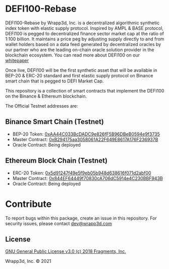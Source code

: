 # DEFI100-Rebase

DEFI100-Rebase by Wrapp3d, Inc. is a decentralized algorithmic synthetic index token with elastic supply protocol. Inspired by AMPL & BASE protocol, DEFI100 is pegged to decentralized finance sector market cap at the ratio of 1:100 billion. It maintains a price peg by adjusting supply directly to and from wallet holders based on a data feed generated by decentralized oracles by our partner who are the leading on-chain oracle solution provider in the blockchain ecosystem. You can read more about DEFI100 on our [whitepaper](https:defi100.wrapped.com) 

Once live, DEFI100 will be the first synthetic asset that will be available in BEP-20 & ERC-20 standard and first elastic supply protocol on Binance smart chain that is pegged to DEFI Market Cap. 

This repository is a collection of smart contracts that implement the DEFI100 on the Binance & Ethereum blockchain.

The Official Testnet addresses are:

## Binance Smart Chain (Testnet)

- BEP-20 Token:        [0xAA44C033BcDADC9e826fF5B96DBeB0594e9f3735](https://testnet.bscscan.com/token/0xAA44C033BcDADC9e826fF5B96DBeB0594e9f3735)
- Master Contract:  [0xB294175aa3058061A22F649E8617A176F236937B](https://testnet.bscscan.com/address/0xB294175aa3058061A22F649E8617A176F236937B)
- Oracle Contract:   Being deployed

## Ethereum Block Chain (Testnet)

- ERC-20 Token:        [0x5d91247f49e5f9eb05b948d638616f071d2abf00](https://rinkeby.etherscan.io/token/0x5d91247f49e5f9eb05b948d638616f071d2abf00)
- Master Contract:  [0x844EF64449f70830cA706dC5914e4C230BBF943B](https://rinkeby.etherscan.io/address/0x844EF64449f70830cA706dC5914e4C230BBF943B)
- Oracle Contract:   Being deployed

# Contribute

To report bugs within this package, create an issue in this repository. For security issues, please contact dev@wrapp3d.com

## License

[GNU General Public License v3.0 (c) 2018 Fragments, Inc.](./LICENSE)



Wrapp3d, Inc. © 2021
